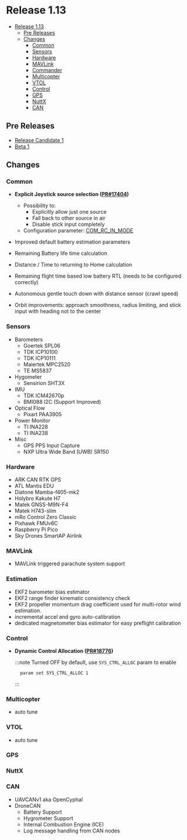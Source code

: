 # Release 1.13

- [Release 1.13](#release-1-13)
  - [Pre Releases](#pre-releases)
  - [Changes](#changes)
    - [Common](#common)
    - [Sensors](#sensors)
    - [Hardware](#hardware)
    - [MAVLink](#mavlink)
    - [Commander](#commander)
    - [Multicopter](#multicopter)
    - [VTOL](#vtol)
    - [Control](#control)
    - [GPS](#gps)
    - [NuttX](#nuttx)
    - [CAN](#can)

## Pre Releases

- [Release Candidate 1](https://github.com/PX4/PX4-Autopilot/releases/tag/v1.13.0-rc1)
- [Beta 1](https://github.com/PX4/PX4-Autopilot/releases/tag/v1.13.0-beta1)

## Changes

### Common

- **Explicit Joystick source selection ([PR#17404](https://github.com/PX4/PX4-Autopilot/pull/17404))**
  - Possibility to:
    - Explicitly allow just one source
    - Fall back to other source in air
    - Disable stick input completely
  - Configuration parameter: [COM_RC_IN_MODE](../advanced_config/parameter_reference.md#COM_RC_IN_MODE)

- Improved default battery estimation parameters
- Remaining Battery life time calculation
- Distance / Time to returning to Home calculation
- Remaining flight time based low battery RTL (needs to be configured correctly)
- Autonomous gentle touch down with distance sensor (crawl speed)
- Orbit improvements: approach smoothness, radius limiting, and stick input with heading not to the center

### Sensors

- Barometers
  - Goertek SPL06
  - TDK ICP10100
  - TDK ICP10111
  - Maiertek MPC2520
  - TE MS5837
- Hygometer
  - Sensirion SHT3X
- IMU
  - TDK ICM42670p
  - BMI088 I2C (Support Improved)
- Optical Flow
  - Pixart PAA3905
- Power Monitor
  - TI INA228
  - TI INA238
- Misc
  - GPS PPS Input Capture
  - NXP Ultra Wide Band (UWB) SR150

### Hardware

- ARK CAN RTK GPS
- ATL Mantis EDU
- Diatone Mamba-f405-mk2
- Holybro Kakute H7
- Matek GNSS-M9N-F4
- Matek H743-slim
- mRo Control Zero Classic
- Pixhawk FMUv6C
- Raspberry Pi Pico
- Sky Drones SmartAP Airlink

### MAVLink

- MAVLink triggered parachute system support

### Estimation

- EKF2 barometer bias estimator
- EKF2 range finder kinematic consistency check
- EKF2 propeller momentum drag coefficient used for multi-rotor wind estimation.
- incremental accel and gyro auto-calibration
- dedicated magnetometer bias estimator for easy preflight calibration

### Control

- **Dynamic Control Allocation ([PR#18776](https://github.com/PX4/PX4-Autopilot/pull/18776))**

  :::note
    Turned OFF by default, use `SYS_CTRL_ALLOC` param to enable
    ```
      param set SYS_CTRL_ALLOC 1
    ```
  :::


### Multicopter

  - auto tune

### VTOL

  - auto tune

### GPS

### NuttX

### CAN

- UAVCANv1 aka OpenCyphal
- DroneCAN
  - Battery Support
  - Hygrometer Support
  - Internal Combustion Engine (ICE)
  - Log message handling from CAN nodes
